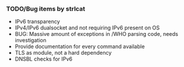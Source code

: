 ### TODO/Bug items by strlcat

* IPv6 transparency
* IPv4/IPv6 dualsocket and not requiring IPv6 present on OS
* BUG: Massive amount of exceptions in /WHO parsing code, needs investigation
* Provide documentation for every command available
* TLS as module, not a hard dependency
* DNSBL checks for IPv6
